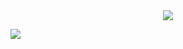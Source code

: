 <div align="center">
<img src="https://github.com/imbarteq/imbarteq/blob/main/donut.gif?raw=true" align="center">
</div>

![](https://github.com/imbarteq/imbarteq/blob/main/donut.gif)

<!--
### Hi, Bartek here 👋

**imbarteq/imbarteq** is a ✨ _special_ ✨ repository because its `README.md` (this file) appears on your GitHub profile.

Here are some ideas to get you started:

- 🔭 I’m currently working on ...
- 🌱 I’m currently learning ...
- 👯 I’m looking to collaborate on ...
- 🤔 I’m looking for help with ...
- 💬 Ask me about ...
- 📫 How to reach me: ...
- 😄 Pronouns: ...
- ⚡ Fun fact: ...
-->
